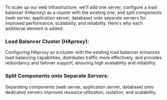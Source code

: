 To scale up our web infrastructure, we'll add one server, configure a load balancer (HAproxy) as a cluster with the existing one, and split components (web server, application server, database) onto separate servers for improved performance, scalability, and reliability. Here's why each additional element is added:

### Load Balancer Cluster (HAproxy):

Configuring HAproxy as a cluster with the existing load balancer enhances load balancing capabilities, distributes traffic more effectively, and provides redundancy and failover support, ensuring high availability and reliability.

### Split Components onto Separate Servers:

Separating components (web server, application server, database) onto dedicated servers improves resource utilization, isolation, and scalability.

